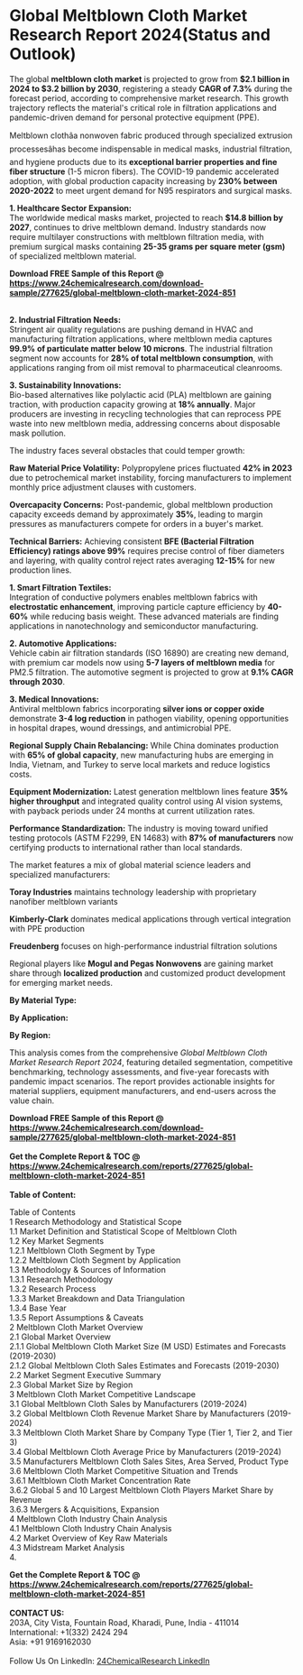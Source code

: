 <h1>Global Meltblown Cloth Market Research Report 2024(Status and Outlook)</h1><p>The global <strong>meltblown cloth market</strong> is projected to grow from <strong>$2.1 billion in 2024 to $3.2 billion by 2030</strong>, registering a steady <strong>CAGR of 7.3%</strong> during the forecast period, according to comprehensive market research. This growth trajectory reflects the material's critical role in filtration applications and pandemic-driven demand for personal protective equipment (PPE).</p><p>Meltblown clothâa nonwoven fabric produced through specialized extrusion processesâhas become indispensable in medical masks, industrial filtration, and hygiene products due to its <strong>exceptional barrier properties and fine fiber structure</strong> (1-5 micron fibers). The COVID-19 pandemic accelerated adoption, with global production capacity increasing by <strong>230% between 2020-2022</strong> to meet urgent demand for N95 respirators and surgical masks.</p><p><strong>1. Healthcare Sector Expansion:</strong><br>
The worldwide medical masks market, projected to reach <strong>$14.8 billion by 2027</strong>, continues to drive meltblown demand. Industry standards now require multilayer constructions with meltblown filtration media, with premium surgical masks containing <strong>25-35 grams per square meter (gsm)</strong> of specialized meltblown material.</p><div><b>Download FREE Sample of this Report @ 
            <a href="https://www.24chemicalresearch.com/download-sample/277625/global-meltblown-cloth-market-2024-851">
            https://www.24chemicalresearch.com/download-sample/277625/global-meltblown-cloth-market-2024-851</a></b></div><br><p><strong>2. Industrial Filtration Needs:</strong><br>
Stringent air quality regulations are pushing demand in HVAC and manufacturing filtration applications, where meltblown media captures <strong>99.9% of particulate matter below 10 microns</strong>. The industrial filtration segment now accounts for <strong>28% of total meltblown consumption</strong>, with applications ranging from oil mist removal to pharmaceutical cleanrooms.</p><p><strong>3. Sustainability Innovations:</strong><br>
Bio-based alternatives like polylactic acid (PLA) meltblown are gaining traction, with production capacity growing at <strong>18% annually</strong>. Major producers are investing in recycling technologies that can reprocess PPE waste into new meltblown media, addressing concerns about disposable mask pollution.</p><p>The industry faces several obstacles that could temper growth:</p><p><strong>Raw Material Price Volatility:</strong> Polypropylene prices fluctuated <strong>42% in 2023</strong> due to petrochemical market instability, forcing manufacturers to implement monthly price adjustment clauses with customers.</p><p><strong>Overcapacity Concerns:</strong> Post-pandemic, global meltblown production capacity exceeds demand by approximately <strong>35%</strong>, leading to margin pressures as manufacturers compete for orders in a buyer's market.</p><p><strong>Technical Barriers:</strong> Achieving consistent <strong>BFE (Bacterial Filtration Efficiency) ratings above 99%</strong> requires precise control of fiber diameters and layering, with quality control reject rates averaging <strong>12-15%</strong> for new production lines.</p><p><strong>1. Smart Filtration Textiles:</strong><br>
Integration of conductive polymers enables meltblown fabrics with <strong>electrostatic enhancement</strong>, improving particle capture efficiency by <strong>40-60%</strong> while reducing basis weight. These advanced materials are finding applications in nanotechnology and semiconductor manufacturing.</p><p><strong>2. Automotive Applications:</strong><br>
Vehicle cabin air filtration standards (ISO 16890) are creating new demand, with premium car models now using <strong>5-7 layers of meltblown media</strong> for PM2.5 filtration. The automotive segment is projected to grow at <strong>9.1% CAGR through 2030</strong>.</p><p><strong>3. Medical Innovations:</strong><br>
Antiviral meltblown fabrics incorporating <strong>silver ions or copper oxide</strong> demonstrate <strong>3-4 log reduction</strong> in pathogen viability, opening opportunities in hospital drapes, wound dressings, and antimicrobial PPE.</p><p><strong>Regional Supply Chain Rebalancing:</strong> While China dominates production with <strong>65% of global capacity</strong>, new manufacturing hubs are emerging in India, Vietnam, and Turkey to serve local markets and reduce logistics costs.</p><p><strong>Equipment Modernization:</strong> Latest generation meltblown lines feature <strong>35% higher throughput</strong> and integrated quality control using AI vision systems, with payback periods under 24 months at current utilization rates.</p><p><strong>Performance Standardization:</strong> The industry is moving toward unified testing protocols (ASTM F2299, EN 14683) with <strong>87% of manufacturers</strong> now certifying products to international rather than local standards.</p><p>The market features a mix of global material science leaders and specialized manufacturers:</p><p><strong>Toray Industries</strong> maintains technology leadership with proprietary nanofiber meltblown variants</p><p><strong>Kimberly-Clark</strong> dominates medical applications through vertical integration with PPE production</p><p><strong>Freudenberg</strong> focuses on high-performance industrial filtration solutions</p><p>Regional players like <strong>Mogul and Pegas Nonwovens</strong> are gaining market share through <strong>localized production</strong> and customized product development for emerging market needs.</p><p><strong>By Material Type:</strong></p><p><strong>By Application:</strong></p><p><strong>By Region:</strong></p><p>This analysis comes from the comprehensive <em>Global Meltblown Cloth Market Research Report 2024</em>, featuring detailed segmentation, competitive benchmarking, technology assessments, and five-year forecasts with pandemic impact scenarios. The report provides actionable insights for material suppliers, equipment manufacturers, and end-users across the value chain.</p><div><b>Download FREE Sample of this Report @ 
            <a href="https://www.24chemicalresearch.com/download-sample/277625/global-meltblown-cloth-market-2024-851">
            https://www.24chemicalresearch.com/download-sample/277625/global-meltblown-cloth-market-2024-851</a></b></div><br><div><b>Get the Complete Report & TOC @ 
            <a href="https://www.24chemicalresearch.com/reports/277625/global-meltblown-cloth-market-2024-851">
            https://www.24chemicalresearch.com/reports/277625/global-meltblown-cloth-market-2024-851</a></b></div><br>
            <b>Table of Content:</b><p>Table of Contents<br />
1 Research Methodology and Statistical Scope<br />
1.1 Market Definition and Statistical Scope of Meltblown Cloth<br />
1.2 Key Market Segments<br />
1.2.1 Meltblown Cloth Segment by Type<br />
1.2.2 Meltblown Cloth Segment by Application<br />
1.3 Methodology & Sources of Information<br />
1.3.1 Research Methodology<br />
1.3.2 Research Process<br />
1.3.3 Market Breakdown and Data Triangulation<br />
1.3.4 Base Year<br />
1.3.5 Report Assumptions & Caveats<br />
2 Meltblown Cloth Market Overview<br />
2.1 Global Market Overview<br />
2.1.1 Global Meltblown Cloth Market Size (M USD) Estimates and Forecasts (2019-2030)<br />
2.1.2 Global Meltblown Cloth Sales Estimates and Forecasts (2019-2030)<br />
2.2 Market Segment Executive Summary<br />
2.3 Global Market Size by Region<br />
3 Meltblown Cloth Market Competitive Landscape<br />
3.1 Global Meltblown Cloth Sales by Manufacturers (2019-2024)<br />
3.2 Global Meltblown Cloth Revenue Market Share by Manufacturers (2019-2024)<br />
3.3 Meltblown Cloth Market Share by Company Type (Tier 1, Tier 2, and Tier 3)<br />
3.4 Global Meltblown Cloth Average Price by Manufacturers (2019-2024)<br />
3.5 Manufacturers Meltblown Cloth Sales Sites, Area Served, Product Type<br />
3.6 Meltblown Cloth Market Competitive Situation and Trends<br />
3.6.1 Meltblown Cloth Market Concentration Rate<br />
3.6.2 Global 5 and 10 Largest Meltblown Cloth Players Market Share by Revenue<br />
3.6.3 Mergers & Acquisitions, Expansion<br />
4 Meltblown Cloth Industry Chain Analysis<br />
4.1 Meltblown Cloth Industry Chain Analysis<br />
4.2 Market Overview of Key Raw Materials<br />
4.3 Midstream Market Analysis<br />
4.</p><div><b>Get the Complete Report & TOC @ 
            <a href="https://www.24chemicalresearch.com/reports/277625/global-meltblown-cloth-market-2024-851">
            https://www.24chemicalresearch.com/reports/277625/global-meltblown-cloth-market-2024-851</a></b></div><br><b>CONTACT US:</b><br>
            203A, City Vista, Fountain Road, Kharadi, Pune, India - 411014<br>
            International: +1(332) 2424 294<br>
            Asia: +91 9169162030 <br><br>
            Follow Us On LinkedIn: <a href="https://www.linkedin.com/company/24chemicalresearch/">24ChemicalResearch LinkedIn</a>